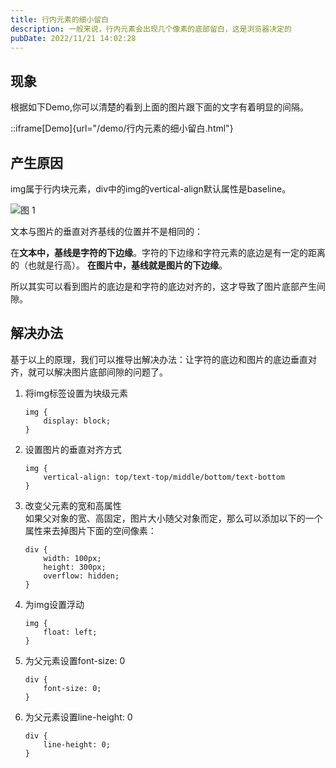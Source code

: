 ```yaml
---
title: 行内元素的细小留白
description: 一般来说，行内元素会出现几个像素的底部留白，这是浏览器决定的
pubDate: 2022/11/21 14:02:28
---
```


## 现象

根据如下Demo,你可以清楚的看到上面的图片跟下面的文字有着明显的间隔。

::iframe[Demo]{url="/demo/行内元素的细小留白.html"}

## 产生原因

img属于行内块元素，div中的img的vertical-align默认属性是baseline。

![图 1](/article/%E8%A1%8C%E5%86%85%E5%85%83%E7%B4%A0%E7%9A%84%E7%BB%86%E5%B0%8F%E7%95%99%E7%99%BD_2022-11-21_21-14-25-56.png)  

文本与图片的垂直对齐基线的位置并不是相同的：

在**文本中，基线是字符的下边缘**。字符的下边缘和字符元素的底边是有一定的距离的（也就是行高）。
**在图片中，基线就是图片的下边缘**。

所以其实可以看到图片的底边是和字符的底边对齐的，这才导致了图片底部产生间隙。

## 解决办法

基于以上的原理，我们可以推导出解决办法：让字符的底边和图片的底边垂直对齐，就可以解决图片底部间隙的问题了。

1. 将img标签设置为块级元素  
    ```
    img {
	    display: block;
	}
    ```
2. 设置图片的垂直对齐方式   
    ```
    img {
        vertical-align: top/text-top/middle/bottom/text-bottom
    }
    ```
3. 改变父元素的宽和高属性   
    如果父对象的宽、高固定，图片大小随父对象而定，那么可以添加以下的一个属性来去掉图片下面的空间像素：
    ```
    div {
        width: 100px;
        height: 300px;
        overflow: hidden;
    }
    ```
4. 为img设置浮动    
    ```
    img {
        float: left;
    }
    ```
5. 为父元素设置font-size: 0 
    ```
    div {
        font-size: 0;
    }
    ```
6. 为父元素设置line-height: 0
    ```
    div {
        line-height: 0;
    }
    ```